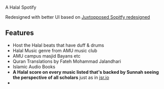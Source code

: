 A Halal Spotify

Redesigned with better UI based on [Juxtopposed Sopitfy redesigned](https://www.youtube.com/watch?v=suhEIUapSJQ)

## Features
- Host the Halal beats that have duff & drums
- Halal Music genre from AMU music club 
- AMU campus masjid Bayans etc
- Quran Translations by Fateh Mohammad Jalandhari 
- Islamic Audio Books
- **A Halal score on every music listed that's backed by Sunnah seeing the perspective of all scholars** just as in [jsr.io](https://jsr.io)
- 